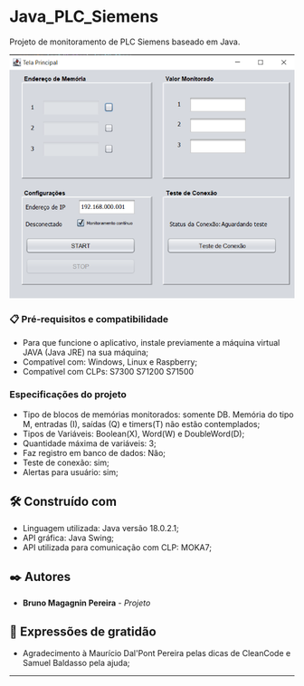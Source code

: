 # Java_PLC_Siemens

Projeto de monitoramento de PLC Siemens baseado em Java.

![alt text](https://github.com/brunomagagnin/Java_PLC_Siemens/blob/main/figura.png)

### 📋 Pré-requisitos e compatibilidade
- Para que funcione o aplicativo, instale previamente a máquina virtual JAVA (Java JRE) na sua máquina;
- Compatível com: Windows, Linux e Raspberry;
- Compatível com CLPs: S7300 S71200 S71500

### Especificações do projeto
- Tipo de blocos de memórias monitorados: somente DB. Memória do tipo M, entradas (I), saídas (Q) e timers(T) não estão contemplados;
- Tipos de Variáveis: Boolean(X), Word(W) e DoubleWord(D);
- Quantidade máxima de variáveis: 3;
- Faz registro em banco de dados: Não;
- Teste de conexão: sim;
- Alertas para usuário: sim;

## 🛠️ Construído com
* Linguagem utilizada: Java versão 18.0.2.1;
* API gráfica: Java Swing;
* API utilizada para comunicação com CLP: MOKA7;

## ✒️ Autores
* **Bruno Magagnin Pereira** - *Projeto*

## 🎁 Expressões de gratidão
* Agradecimento à Maurício Dal'Pont Pereira pelas dicas de CleanCode e Samuel Baldasso pela ajuda;

---
